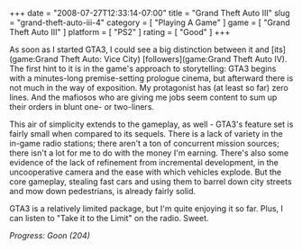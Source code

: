 +++
date = "2008-07-27T12:33:14-07:00"
title = "Grand Theft Auto III"
slug = "grand-theft-auto-iii-4"
category = [ "Playing A Game" ]
game = [ "Grand Theft Auto III" ]
platform = [ "PS2" ]
rating = [ "Good" ]
+++

As soon as I started GTA3, I could see a big distinction between it and [its](game:Grand Theft Auto: Vice City) [followers](game:Grand Theft Auto IV).  The first hint to it is in the game's approach to storytelling: GTA3 begins with a minutes-long premise-setting prologue cinema, but afterward there is not much in the way of exposition.  My protagonist has (at least so far) zero lines.  And the mafiosos who are giving me jobs seem content to sum up their orders in blunt one- or two-liners.

This air of simplicity extends to the gameplay, as well - GTA3's feature set is fairly small when compared to its sequels.  There is a lack of variety in the in-game radio stations; there aren't a ton of concurrent mission sources; there isn't a lot for me to do with the money I'm earning.  There's also some evidence of the lack of refinement from incremental development, in the uncooperative camera and the ease with which vehicles explode.  But the core gameplay, stealing fast cars and using them to barrel down city streets and mow down pedestrians, is already fairly solid.

GTA3 is a relatively limited package, but I'm quite enjoying it so far.  Plus, I can listen to "Take it to the Limit" on the radio.  Sweet.

<i>Progress: Goon (204)</i>